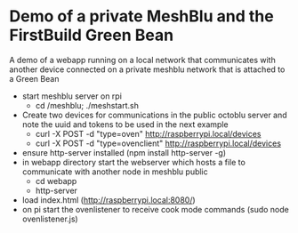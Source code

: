 Demo of a private MeshBlu and the FirstBuild Green Bean
===

A demo of a webapp running on a local network that communicates with another device connected on a private meshblu network that is attached to a Green Bean

* start meshblu server on rpi
    * cd /meshblu; ./meshstart.sh
* Create two devices for communications in the public octoblu server and note the uuid and tokens to be used in the next example 
     * curl -X POST -d "type=oven" http://raspberrypi.local/devices
     * curl -X POST -d "type=ovenclient" http://raspberrypi.local/devices
* ensure http-server installed (npm install http-server -g)
* in webapp directory start the webserver which hosts a file to communicate with another node in meshblu public
    * cd webapp
    * http-server
* load index.html (<http://raspberrypi.local:8080/>)
* on pi start the ovenlistener to receive cook mode commands (sudo node ovenlistener.js)